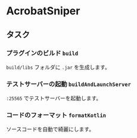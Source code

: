 # AcrobatSniper

## タスク

### プラグインのビルド `build`

`build/libs` フォルダに `.jar` を生成します。

### テストサーバーの起動 `buildAndLaunchServer`

`:25565` でテストサーバーを起動します。

### コードのフォーマット `formatKotlin`

ソースコードを自動で綺麗にします。
